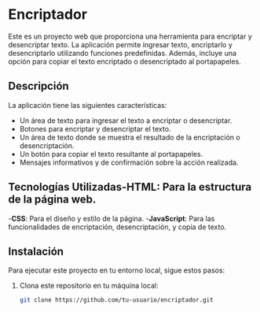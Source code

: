 # Encriptador

Este es un proyecto web que proporciona una herramienta para encriptar y desencriptar texto. La aplicación permite ingresar texto, encriptarlo y desencriptarlo utilizando funciones predefinidas. Además, incluye una opción para copiar el texto encriptado o desencriptado al portapapeles.

## Descripción

La aplicación tiene las siguientes características:
- Un área de texto para ingresar el texto a encriptar o desencriptar.
- Botones para encriptar y desencriptar el texto.
- Un área de texto donde se muestra el resultado de la encriptación o desencriptación.
- Un botón para copiar el texto resultante al portapapeles.
- Mensajes informativos y de confirmación sobre la acción realizada.

## Tecnologías Utilizadas-**HTML**: Para la estructura de la página web.
-**CSS**: Para el diseño y estilo de la página.
-**JavaScript**: Para las funcionalidades de encriptación, desencriptación, y copia de texto.

## Instalación

Para ejecutar este proyecto en tu entorno local, sigue estos pasos:

1. Clona este repositorio en tu máquina local:
   ```bash
   git clone https://github.com/tu-usuario/encriptador.git
